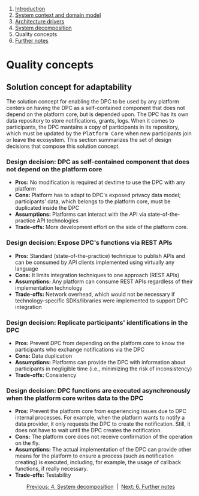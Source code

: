 1. [Introduction](index.md)
2. [System context and domain model](system-context.md)
3. [Architecture drivers](drivers.md)
4. [System decomposition](decomposition.md)
5. Quality concepts
6. [Further notes](conclusion.md)

# Quality concepts

<!--
to do.

describe here what has to be done in the platform to integrate the DPC.

describe async calls (when performing write operations) to prevent core platform from being impacted by performance of DPC

emphasize role of <kbd>Participant Service</kbd>

- allow for configuration of parameters (data types, purposes, legal base)

-->

## Solution concept for adaptability

The solution concept for enabling the DPC to be used by any platform centers on having the DPC as a self-contained component that does not depend on the platform core, but is depended upon. The DPC has its own data repository to store notifications, grants, logs. When it comes to participants, the DPC mantains a copy of participants in its repository, which must be updated by the <kbd>Platform Core</kbd> when new participants join or leave the ecosystem. This section summarizes the set of design decisions that compose this solution concept.

### Design decision: DPC as self-contained component that does not depend on the platform core

- **Pros:** No modification is required at devtime to use the DPC with any platform
- **Cons:** Platform has to adapt to DPC's exposed privacy data model; participants' data, which belongs to the platform core, must be duplicated inside the DPC
- **Assumptions:** Platforms can interact with the API via state-of-the-practice API technologies
- **Trade-offs:** More development effort on the side of the platform core.




### Design decision: Expose DPC's functions via REST APIs

- **Pros:** Standard (state-of-the-practice) technique to publish APIs and can be consumed by API clients implemented using virtually any language
- **Cons:** It limits integration techniques to one approach (REST APIs)
- **Assumptions:** Any platform can consume REST APIs regardless of their implementation technology
- **Trade-offs:** Network overhead, which would not be necessary if technology-specific SDKs/libraries were implemented to support DPC integration

### Design decision: Replicate participants' identifications in the DPC

- **Pros:** Prevent DPC from depending on the platform core to know the participants who exchange notifications via the DPC
- **Cons:** Data duplication
- **Assumptions:** Platforms can provide the DPC with information about participants in negligible time (i.e., minimizing the risk of inconsistency)
- **Trade-offs:** Consistency

### Design decision: DPC functions are executed asynchronously when the platform core writes data to the DPC

- **Pros:** Prevent the platform core from experiencing issues due to DPC internal processes. For example, when the platform wants to notify a data provider, it only requests the DPC to create the notification. Still, it does not have to wait until the DPC creates the notification.
- **Cons:** The platform core does not receive confirmation of the operation on the fly.
- **Assumptions:** The actual implementation of the DPC can provide other means for the platform to ensure a process (such as notification creating) is executed, including, for example, the usage of callback functions, if really necessary.
- **Trade-offs:** Testability



<!--

- **Pros:**
- **Cons:**
- **Assumptions:**
- **Trade-offs:**

| Pros         | Cons         | Assumptions  | Trade-offs   |
|--------------|--------------|--------------|--------------|
|              |              |              |              


| Pros         | Cons         | Assumptions  | Trade-offs   |
|--------------|--------------|--------------|--------------|
|              |              |              |              
-->

<p align="center">
    <a href="decomposition.md">Previous: 4. System decomposition</a>&nbsp; | &nbsp;<a href="conclusion.md">Next: 6. Further notes</a>
</p>
